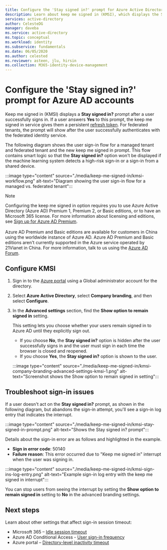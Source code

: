 ```yaml
---
title: Configure the 'Stay signed in?' prompt for Azure Active Directory accounts
description: Learn about keep me signed in (KMSI), which displays the Stay signed in? prompt, how to configure it in the Azure Active Directory portal, and how to troubleshoot sign-in issues.
services: active-directory
author: CelesteDG
manager: daveba
ms.service: active-directory
ms.topic: conceptual
ms.workload: identity
ms.subservice: fundamentals
ms.date: 06/05/2020
ms.author: celested
ms.reviewer: asteen, jlu, hirsin
ms.collection: M365-identity-device-management
---
```


# Configure the 'Stay signed in?' prompt for Azure AD accounts

Keep me signed in (KMSI) displays a **Stay signed in?** prompt after a user successfully signs in. If a user answers **Yes** to this prompt, the keep me signed in service gives them a persistent [refresh token](../develop/developer-glossary.md#refresh-token). For federated tenants, the prompt will show after the user successfully authenticates with the federated identity service.

The following diagram shows the user sign-in flow for a managed tenant and federated tenant and the new keep me signed in prompt. This flow contains smart logic so that the **Stay signed in?** option won't be displayed if the machine learning system detects a high-risk sign-in or a sign-in from a shared device.

:::image type="content" source="./media/keep-me-signed-in/kmsi-workflow.png" alt-text="Diagram showing the user sign-in flow for a managed vs. federated tenant":::

> [!NOTE]
> Configuring the keep me signed in option requires you to use Azure Active Directory (Azure AD) Premium 1, Premium 2, or Basic editions, or to have an Microsoft 365 license. For more information about licensing and editions, see [Sign up for Azure AD Premium](active-directory-get-started-premium.md).<br><br>Azure AD Premium and Basic editions are available for customers in China using the worldwide instance of Azure AD. Azure AD Premium and Basic editions aren't currently supported in the Azure service operated by 21Vianet in China. For more information, talk to us using the [Azure AD Forum](https://feedback.azure.com/forums/169401-azure-active-directory/).

## Configure KMSI

1. Sign in to the [Azure portal](https://portal.azure.com/) using a Global administrator account for the directory.
1. Select **Azure Active Directory**, select **Company branding**, and then select **Configure**.
1. In the **Advanced settings** section, find the **Show option to remain signed in** setting.

   This setting lets you choose whether your users remain signed in to Azure AD until they explicitly sign out.
   * If you choose **No**, the **Stay signed in?** option is hidden after the user successfully signs in and the user must sign in each time the browser is closed and reopened.
   * If you choose **Yes**, the **Stay signed in?** option is shown to the user.

    :::image type="content" source="./media/keep-me-signed-in/kmsi-company-branding-advanced-settings-kmsi-1.png" alt-text="Screenshot shows the Show option to remain signed in setting":::

## Troubleshoot sign-in issues

If a user doesn't act on the **Stay signed in?** prompt, as shown in the following diagram, but abandons the sign-in attempt, you'll see a sign-in log entry that indicates the interrupt.

:::image type="content" source="./media/keep-me-signed-in/kmsi-stay-signed-in-prompt.png" alt-text="Shows the Stay signed in? prompt":::

Details about the sign-in error are as follows and highlighted in the example.

* **Sign in error code**: 50140
* **Failure reason**: This error occurred due to "Keep me signed in" interrupt when the user was signing in.

:::image type="content" source="./media/keep-me-signed-in/kmsi-sign-ins-log-entry.png" alt-text="Example sign-in log entry with the keep me signed in interrupt":::

You can stop users from seeing the interrupt by setting the **Show option to remain signed in** setting to **No** in the advanced branding settings.

## Next steps

Learn about other settings that affect sign-in session timeout:

* Microsoft 365 – [Idle session timeout](https://docs.microsoft.com/sharepoint/sign-out-inactive-users)
* Azure AD Conditional Access - [User sign-in frequency](https://docs.microsoft.com/azure/active-directory/conditional-access/howto-conditional-access-session-lifetime)
* Azure portal – [Directory-level inactivity timeout](https://docs.microsoft.com/azure/azure-portal/admin-timeout)
